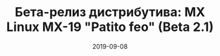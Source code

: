 ---
layout: post
title: "Бета-релиз дистрибутива: MX Linux MX-19 \"Patito feo\" (Beta 2.1)"
date: 2019-09-08   
---